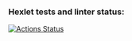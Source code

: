 ### Hexlet tests and linter status:
[![Actions Status](https://github.com/Levin-Alexey/java-project-61/actions/workflows/hexlet-check.yml/badge.svg)](https://github.com/Levin-Alexey/java-project-61/actions)